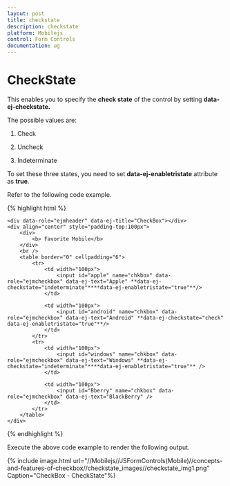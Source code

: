 ```yaml
---
layout: post
title: checkstate
description: checkstate
platform: Mobilejs
control: Form Controls
documentation: ug
---
```


# CheckState

This enables you to specify the **check state** of the control by setting **data-ej-checkstate.**

The possible values are:

1. Check

2. Uncheck

3. Indeterminate

To set these three states, you need to set **data-ej-enabletristate** attribute as **true**.

Refer to the following code example.

{% highlight html %}


    <div data-role="ejmheader" data-ej-title="CheckBox"></div>
    <div align="center" style="padding-top:100px">
        <div>
            <b> Favorite Mobile</b>
        </div>
        <br />
        <table border="0" cellpadding="6">
            <tr>
                <td width="100px">
                    <input id="apple" name="chkbox" data-role="ejmcheckbox" data-ej-text="Apple" **data-ej-checkstate="indeterminate"****data-ej-enabletristate="true"**/>
                </td>

                <td width="100px">
                    <input id="android" name="chkbox" data-role="ejmcheckbox" data-ej-text="Android" **data-ej-checkstate="check" data-ej-enabletristate="true"**/>
                </td>
            </tr>
            <tr>
                <td width="100px">
                    <input id="windows" name="chkbox" data-role="ejmcheckbox" data-ej-text="Windows" **data-ej-checkstate="indeterminate"****data-ej-enabletristate="true"** />
                </td>

                <td width="100px">
                    <input id="Bberry" name="chkbox" data-role="ejmcheckbox" data-ej-text="BlackBerry" />
                </td>
            </tr>
        </table>
    </div>


{% endhighlight %}



Execute the above code example to render the following output.

{% include image.html url="//Mobilejs//JSFormControls(Mobile)//concepts-and-features-of-checkbox//checkstate_images//checkstate_img1.png" Caption="CheckBox - CheckState"%}

